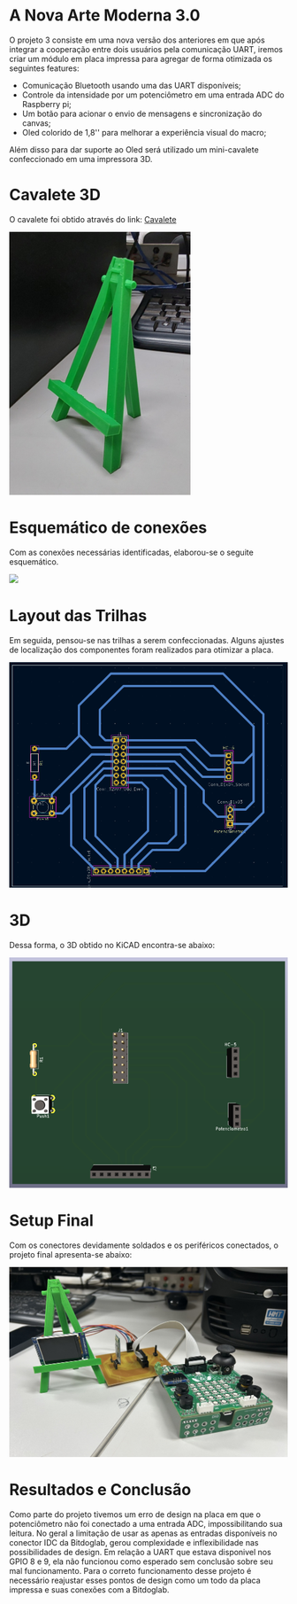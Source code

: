 # A Nova Arte Moderna 3.0 

O projeto 3 consiste em uma nova versão dos anteriores em que após integrar a cooperação entre dois usuários pela comunicação UART, iremos criar um módulo em placa impressa para agregar de forma otimizada os seguintes features:

- Comunicação Bluetooth usando uma das UART disponíveis;
- Controle da intensidade por um potenciômetro em uma entrada ADC do Raspberry pi;
- Um botão para acionar o envio de mensagens e sincronização do canvas;
- Oled colorido de 1,8'' para melhorar a experiência visual do macro;

Além disso para dar suporte ao Oled será utilizado um mini-cavalete confeccionado em uma impressora 3D.

# Cavalete 3D

O cavalete foi obtido através do link: [Cavalete](https://www.thingiverse.com/thing:355110)

<img src="Minicavalete.jpg" width="65%" height="65%">

# Esquemático de conexões
Com as conexões necessárias identificadas, elaborou-se o seguite esquemático.

<img src="Esquemático.png">

# Layout das Trilhas
Em seguida, pensou-se nas trilhas a serem confeccionadas. Alguns ajustes de localização dos componentes foram realizados para otimizar a placa.

<img src="Layout_placa.png">

# 3D
Dessa forma, o 3D obtido no KiCAD encontra-se abaixo:

<img src="Layout_3D.png">

# Setup Final
Com os conectores devidamente soldados e os periféricos conectados, o projeto final apresenta-se abaixo:

<img src="Setup - EA076.jpeg">


# Resultados e Conclusão 

Como parte do projeto tivemos um erro de design na placa em que o potenciômetro não foi conectado a uma entrada ADC, impossibilitando sua leitura. No geral a limitação de usar as apenas as entradas disponíveis no conector IDC da Bitdoglab, gerou complexidade e inflexibilidade nas possibilidades de design. Em relação a UART que estava disponivel nos GPIO 8 e 9, ela não funcionou como esperado sem conclusão sobre seu mal funcionamento. Para o correto funcionamento desse projeto é necessário reajustar esses pontos de design como um todo da placa impressa e suas conexões com a Bitdoglab. 



